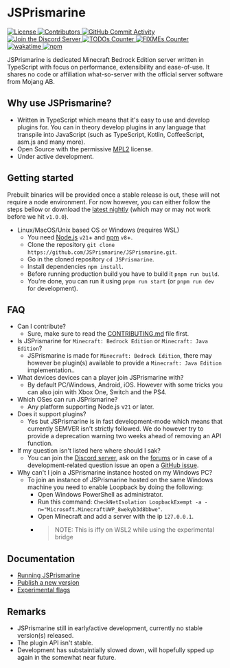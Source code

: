 # JSPrismarine

<a href="https://github.com/JSPrismarine/JSPrismarine/blob/master/LICENSE">
  <img alt="License" src="https://img.shields.io/github/license/JSPrismarine/JSPrismarine">
</a>
<a href="https://github.com/JSPrismarine/JSPrismarine/graphs/contributors">
  <img alt="Contributors" src="https://img.shields.io/github/contributors/JSPrismarine/JSPrismarine?color=%23E30B5D">
</a>
<a href="https://github.com/JSPrismarine/JSPrismarine/commits/master">
  <img alt="GitHub Commit Activity" src="https://img.shields.io/github/commit-activity/m/JSPrismarine/JSPrismarine?color=%2387F4BC">
</a>
<a href="https://discord.gg/6w8JWhy">
  <img alt="Join the Discord Server" src="https://img.shields.io/discord/704967868885762108?color=%237289DA&label=Discord">
</a>
<a href="https://github.com/JSPrismarine/JSPrismarine/search?q=todo">
  <img alt="TODOs Counter" src="https://img.shields.io/github/search/JSPrismarine/JSPrismarine/todo">
</a>
<a href="https://github.com/JSPrismarine/JSPrismarine/search?q=fixme">
  <img alt="FIXMEs Counter" src="https://img.shields.io/github/search/JSPrismarine/JSPrismarine/fixme">
</a>
<a href="https://wakatime.com/badge/github/JSPrismarine/JSPrismarine">
  <img src="https://wakatime.com/badge/github/JSPrismarine/JSPrismarine.svg" alt="wakatime">
</a>
<a href="https://www.npmjs.com/package/@jsprismarine/prismarine">
  <img alt="npm" src="https://img.shields.io/npm/dt/@jsprismarine/prismarine">
</a>

JSPrismarine is dedicated Minecraft Bedrock Edition server written in TypeScript with focus on performance, extensibility and ease-of-use. It shares no code or affiliation what-so-server with the official server software from Mojang AB.

## Why use JSPrismarine?

-   Written in TypeScript which means that it's easy to use and develop plugins for. You can in theory develop plugins in any language that transpile into JavaScript (such as TypeScript, Kotlin, CoffeeScript, asm.js and many more).
-   Open Source with the permissive [MPL2](https://github.com/JSPrismarine/JSPrismarine/blob/master/LICENSE) license.
-   Under active development.

## Getting started

Prebuilt binaries will be provided once a stable release is out, these will not require a node environment. For now however, you can either follow the steps bellow or download the [latest nightly](https://github.com/JSPrismarine/JSPrismarine/actions?query=branch%3Amaster+workflow%3A%22Build+artifacts%22) (which may or may not work before we hit `v1.0.0`).

-   Linux/MacOS/Unix based OS or Windows (requires WSL)
    -   You need [Node.js](https://nodejs.org) `v21`+ and [npm](https://www.npmjs.com) `v8`+.
    -   Clone the repository `git clone https://github.com/JSPrismarine/JSPrismarine.git`.
    -   Go in the cloned repository `cd JSPrismarine`.
    -   Install dependencies `npm install`.
    -   Before running production build you have to build it `pnpm run build`.
    -   You're done, you can run it using `pnpm run start` (or `pnpm run dev` for development).

## FAQ

-   Can I contribute?
    -   Sure, make sure to read the [CONTRIBUTING.md](https://github.com/JSPrismarine/JSPrismarine/blob/master/CONTRIBUTING.md) file first.
-   Is JSPrismarine for `Minecraft: Bedrock Edition` or `Minecraft: Java Edition`?
    -   JSPrismarine is made for `Minecraft: Bedrock Edition`, there may however be plugin(s) available to provide a `Minecraft: Java Edition` implementation..
-   What devices devices can a player join JSPrismarine with?
    -   By default PC/Windows, Android, iOS. However with some tricks you can also join with Xbox One, Switch and the PS4.
-   Which OSes can run JSPrismarine?
    -   Any platform supporting Node.js v`21` or later.
-   Does it support plugins?
    -   Yes but JSPrismarine is in fast development-mode which means that currently SEMVER isn't strictly followed. We do however try to provide a deprecation warning two weeks ahead of removing an API function.
-   If my question isn't listed here where should I sak?
    -   You can join the [Discord server](https://discord.gg/fGkHZhu), ask on the [forums](https://prismarine.dev) or in case of a development-related question issue an open a [GitHub issue](https://github.com/HerryYT/JSPrismarine/issues/new).
-   Why can't I join a JSPrismarine instance hosted on my Windows PC?
    -   To join an instance of JSPrismarine hosted on the same Windows machine you need to enable Loopback by doing the following:
        -   Open Windows PowerShell as administrator.
        -   Run this command: `CheckNetIsolation LoopbackExempt -a -n="Microsoft.MinecraftUWP_8wekyb3d8bbwe"`.
        -   Open Minecraft and add a server with the ip `127.0.0.1`.
        -   > NOTE: This is iffy on WSL2 while using the experimental bridge

## Documentation

-   [Running JSPrismarine](documentation/running.md)
-   [Publish a new version](documentation/publish-package.md)
-   [Experimental flags](documentation/experimental-flags.md)

## Remarks

-   JSPrismarine still in early/active development, currently no stable version(s) released.
-   The plugin API isn't stable.
-   Development has substaintially slowed down, will hopefully spped up again in the somewhat near future.
